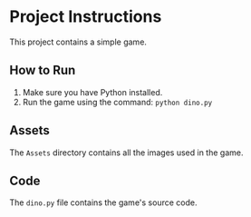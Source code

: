 # Project Instructions

This project contains a simple game.

## How to Run

1.  Make sure you have Python installed.
2.  Run the game using the command: `python dino.py`

## Assets

The `Assets` directory contains all the images used in the game.

## Code

The `dino.py` file contains the game's source code.
